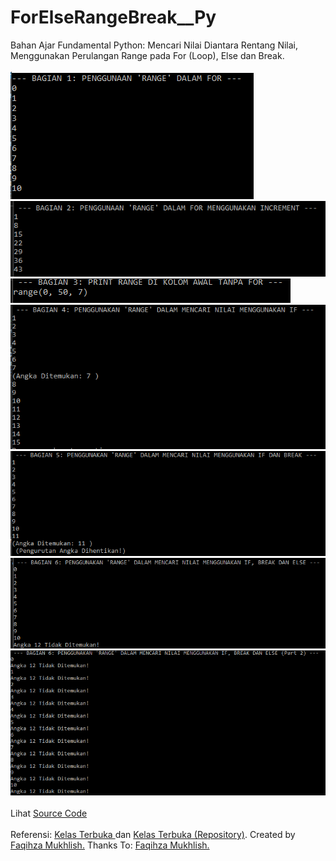 # ForElseRangeBreak__Py
Bahan Ajar Fundamental Python: Mencari Nilai Diantara Rentang Nilai, Menggunakan Perulangan Range pada For (Loop), Else dan Break.<br><br>
<img src="https://github.com/RizkyKhapidsyah/ForElseRangeBreak__Py/blob/master/results/001.PNG">
<img src="https://github.com/RizkyKhapidsyah/ForElseRangeBreak__Py/blob/master/results/002.PNG">
<img src="https://github.com/RizkyKhapidsyah/ForElseRangeBreak__Py/blob/master/results/003.PNG">
<img src="https://github.com/RizkyKhapidsyah/ForElseRangeBreak__Py/blob/master/results/004.PNG">
<img src="https://github.com/RizkyKhapidsyah/ForElseRangeBreak__Py/blob/master/results/005.PNG">
<img src="https://github.com/RizkyKhapidsyah/ForElseRangeBreak__Py/blob/master/results/006.PNG">
<img src="https://github.com/RizkyKhapidsyah/ForElseRangeBreak__Py/blob/master/results/007.PNG"><br><br>
Lihat <a href="https://github.com/RizkyKhapidsyah/ForElseRangeBreak__Py/blob/master/ForElseRangeBreak__Py.py">Source Code</a><br><br>
Referensi: <a href="https://www.youtube.com/user/faqihzamukhlish"> Kelas Terbuka </a> dan <a href="https://github.com/kelasterbuka"> Kelas Terbuka (Repository)</a>. Created by <a href="https://github.com/faqihza">Faqihza Mukhlish.</a> Thanks To: <a href="https://www.youtube.com/channel/UCRGHjysoCemh4y7tCJQs30w/about">Faqihza Mukhlish.</a>
